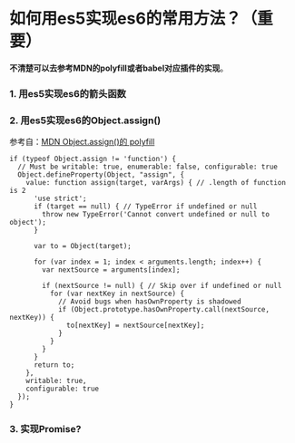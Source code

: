 # 如何用es5实现es6的常用方法？（重要）

**不清楚可以去参考MDN的polyfill或者babel对应插件的实现**。

### 1. 用es5实现es6的箭头函数

### 2. 用es5实现es6的Object.assign()

参考自：[MDN Object.assign()的 polyfill](https://developer.mozilla.org/zh-CN/docs/Web/JavaScript/Reference/Global_Objects/Object/assign)

```
if (typeof Object.assign != 'function') {
  // Must be writable: true, enumerable: false, configurable: true
  Object.defineProperty(Object, "assign", {
    value: function assign(target, varArgs) { // .length of function is 2
      'use strict';
      if (target == null) { // TypeError if undefined or null
        throw new TypeError('Cannot convert undefined or null to object');
      }

      var to = Object(target);

      for (var index = 1; index < arguments.length; index++) {
        var nextSource = arguments[index];

        if (nextSource != null) { // Skip over if undefined or null
          for (var nextKey in nextSource) {
            // Avoid bugs when hasOwnProperty is shadowed
            if (Object.prototype.hasOwnProperty.call(nextSource, nextKey)) {
              to[nextKey] = nextSource[nextKey];
            }
          }
        }
      }
      return to;
    },
    writable: true,
    configurable: true
  });
}
```



### 3. 实现Promise?

